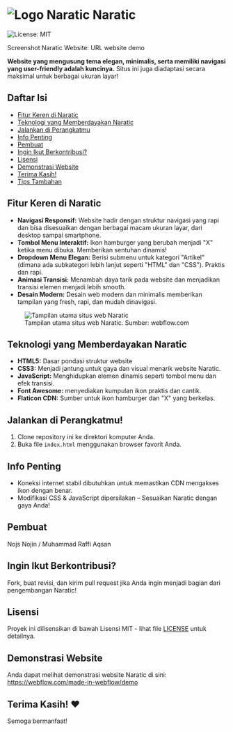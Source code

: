 <h1><img src="https://flaticon.com/icons/png/512/123/123456.png" alt="Logo Naratic"> Naratic</h1> <!-- contoh logo, Anda dapat menggantinya dengan logo Anda sendiri -->

![License: MIT](https://img.shields.io/badge/License-MIT-yellow.svg)

<p>Screenshot Naratic Website: URL website demo</p>

<p><strong>Website yang mengusung tema elegan, minimalis, serta memiliki navigasi yang user-friendly adalah kuncinya.</strong>  Situs ini juga diadaptasi secara maksimal untuk berbagai ukuran layar!</p>

<h2>Daftar Isi</h2>

<ul>
<li><a href="#fitur-keren-di-naratic">Fitur Keren di Naratic</a></li>
<li><a href="#teknologi-yang-memberdayakan-naratic">Teknologi yang Memberdayakan Naratic</a></li>
<li><a href="#jalankan-di-perangkatmu">Jalankan di Perangkatmu</a></li>
<li><a href="#info-penting">Info Penting</a></li>
<li><a href="#pembuat">Pembuat</a></li>
<li><a href="#ingin-ikut-berkontribusi">Ingin Ikut Berkontribusi?</a></li>
<li><a href="#lisensi">Lisensi</a></li>
<li><a href="#demonstrasi-website">Demonstrasi Website</a></li>
<li><a href="#terima-kasih">Terima Kasih!</a></li>
<li><a href="#tips-tambahan">Tips Tambahan</a></li>
</ul>

<h2>Fitur Keren di Naratic</h2>

<ul>
<li><strong>Navigasi Responsif:</strong> Website hadir dengan struktur navigasi yang rapi dan bisa disesuaikan dengan berbagai macam ukuran layar, dari desktop sampai smartphone.</li>
<li><strong>Tombol Menu Interaktif:</strong> Ikon hamburger yang berubah  menjadi "X" ketika menu dibuka. Memberikan sentuhan dinamis!</li>
<li><strong>Dropdown Menu Elegan:</strong> Berisi submenu untuk kategori "Artikel" (dimana ada subkategori lebih lanjut seperti "HTML" dan "CSS"). Praktis dan rapi.</li>
<li><strong>Animasi Transisi:</strong> Menambah daya tarik pada website dan menjadikan transisi elemen menjadi lebih smooth.</li>
<li><strong>Desain Modern:</strong> Desain web modern dan minimalis memberikan tampilan  yang fresh, rapi, dan mudah dinavigasi.</li>
</ul>

<figure><img src="URL website demo" alt="Tampilan utama situs web Naratic"><figcaption>Tampilan utama situs web Naratic. Sumber: webflow.com</figcaption></figure> <!-- contoh caption gambar -->

<h2>Teknologi yang Memberdayakan Naratic</h2>

<ul>
<li><strong>HTML5:</strong> Dasar pondasi struktur website</li>
<li><strong>CSS3:</strong> Menjadi jantung untuk gaya dan visual menarik website Naratic.</li>
<li><strong>JavaScript:</strong> Menghidupkan elemen dinamis seperti tombol menu dan efek transisi.</li>
<li><strong>Font Awesome:</strong>  menyediakan kumpulan ikon praktis dan cantik.</li>
<li><strong>Flaticon CDN:</strong> Sumber untuk ikon hamburger dan "X"  yang berkelas.</li>
</ul>

<h2>Jalankan di Perangkatmu!</h2>

<ol>
<li>Clone repository ini ke direktori komputer Anda.</li>
<li>Buka file <code>index.html</code> menggunakan browser favorit Anda.</li>
</ol>

<h2>Info Penting</h2>

<ul>
<li>Koneksi internet stabil dibutuhkan untuk memastikan CDN mengakses ikon dengan benar.</li>
<li>Modifikasi CSS & JavaScript dipersilakan – Sesuaikan Naratic dengan gaya Anda!</li>
</ul>

<h2>Pembuat</h2>

<p>Nojs Nojin / Muhammad Raffi Aqsan</p>

<h2>Ingin Ikut Berkontribusi?</h2>

<p>Fork, buat revisi, dan kirim pull request jika Anda ingin menjadi bagian dari pengembangan Naratic!</p>

<h2>Lisensi</h2>

<p>Proyek ini dilisensikan di bawah Lisensi MIT - lihat file <a href="LICENSE">LICENSE</a> untuk detailnya.</p>

<h2>Demonstrasi Website</h2>

<p>Anda dapat melihat demonstrasi website Naratic di sini: <a href="https://webflow.com/made-in-webflow/demo">https://webflow.com/made-in-webflow/demo</a></p>

<h2>Terima Kasih! ❤️</h2>

<p>Semoga bermanfaat!</p>
